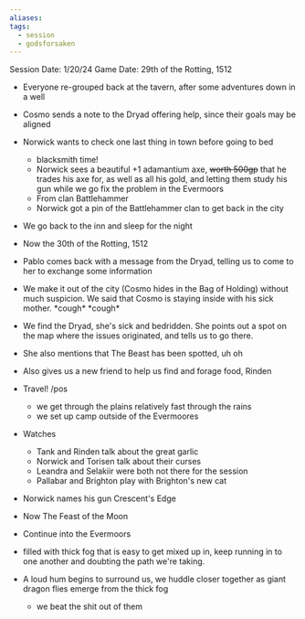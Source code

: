 ```yaml
---
aliases: 
tags:
  - session
  - godsforsaken
---
```

Session Date: 1/20/24
Game Date: 29th of the Rotting, 1512

- Everyone re-grouped back at the tavern, after some adventures down in a well
- Cosmo sends a note to the Dryad offering help, since their goals may be aligned
- Norwick wants to check one last thing in town before going to bed
	- blacksmith time!
	- Norwick sees a beautiful +1 adamantium axe, ~~worth 500gp~~ that he trades his axe for, as well as all his gold, and letting them study his gun while we go fix the problem in the Evermoors
	- From clan Battlehammer
	- Norwick got a pin of the Battlehammer clan to get back in the city
- We go back to the inn and sleep for the night

- Now the 30th of the Rotting, 1512
- Pablo comes back with a message from the Dryad, telling us to come to her to exchange some information
- We make it out of the city (Cosmo hides in the Bag of Holding) without much suspicion. We said that Cosmo is staying inside with his sick mother. \*cough* \*cough* 
- We find the Dryad, she's sick and bedridden. She points out a spot on the map where the issues originated, and tells us to go there.
- She also mentions that The Beast has been spotted, uh oh
- Also gives us a new friend to help us find and forage food, Rinden

- Travel! \/pos
	- we get through the plains relatively fast through the rains
	- we set up camp outside of the Evermoores
- Watches
	- Tank and Rinden talk about the great garlic
	- Norwick and Torisen talk about their curses
	- Leandra and Selakiir were both not there for the session
	- Pallabar and Brighton play with Brighton's new cat
- Norwick names his gun Crescent's Edge

- Now The Feast of the Moon
- Continue into the Evermoors
- filled with thick fog that is easy to get mixed up in, keep running in to one another and doubting the path we're taking.
- A loud hum begins to surround us, we huddle closer together as giant dragon flies emerge from the thick fog
	- we beat the shit out of them